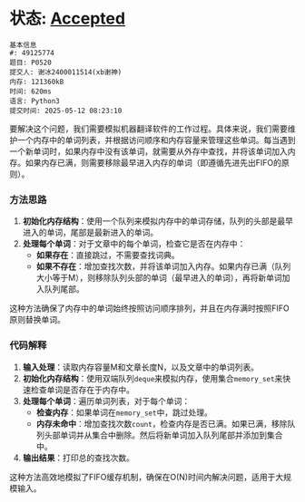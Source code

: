 # 状态: [Accepted](http://dsbpython.openjudge.cn/dspythonbook/solution/49125774/)

```
基本信息
#: 49125774
题目: P0520
提交人: 谢冰2400011514(xb谢神)
内存: 121360kB
时间: 620ms
语言: Python3
提交时间: 2025-05-12 08:23:10
```

要解决这个问题，我们需要模拟机器翻译软件的工作过程。具体来说，我们需要维护一个内存中的单词列表，并根据访问顺序和内存容量来管理这些单词。每当遇到一个新单词时，如果内存中没有该单词，就需要从外存中查找，并将该单词加入内存。如果内存已满，则需要移除最早进入内存的单词（即遵循先进先出FIFO的原则）。

### 方法思路
1. **初始化内存结构**：使用一个队列来模拟内存中的单词存储，队列的头部是最早进入的单词，尾部是最新进入的单词。
2. **处理每个单词**：对于文章中的每个单词，检查它是否在内存中：
   - **如果存在**：直接跳过，不需要查找词典。
   - **如果不存在**：增加查找次数，并将该单词加入内存。如果内存已满（队列大小等于M），则移除队列头部的单词（最早进入的单词），再将新单词加入队列尾部。

这种方法确保了内存中的单词始终按照访问顺序排列，并且在内存满时按照FIFO原则替换单词。

### 代码解释
1. **输入处理**：读取内存容量M和文章长度N，以及文章中的单词列表。
2. **初始化内存结构**：使用双端队列`deque`来模拟内存，使用集合`memory_set`来快速检查单词是否存在于内存中。
3. **处理每个单词**：遍历单词列表，对于每个单词：
   - **检查内存**：如果单词在`memory_set`中，跳过处理。
   - **内存未命中**：增加查找次数`count`，检查内存是否已满。如果已满，移除队列头部单词并从集合中删除。然后将新单词加入队列尾部并添加到集合中。
4. **输出结果**：打印总的查找次数。

这种方法高效地模拟了FIFO缓存机制，确保在O(N)时间内解决问题，适用于大规模输入。